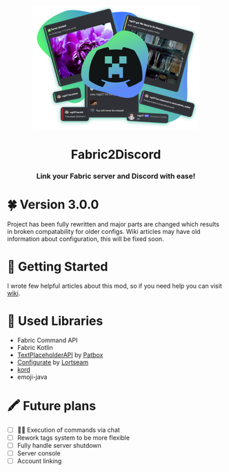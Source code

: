 <div align="center">
<img src="https://raw.githubusercontent.com/rogi27/Fabric2Discord/master/.github/banner.png" height="286" />

# Fabric2Discord
### Link your Fabric server and Discord with ease!
</div>

# 🍀 Version 3.0.0
Project has been fully rewritten and major parts are changed which results in broken compatability for older configs. Wiki articles may have old information about configuration, this will be fixed soon.

# 📖 Getting Started
I wrote few helpful articles about this mod, so if you need help you can visit [wiki](https://github.com/rogi27/Fabric2Discord/wiki#-getting-started=).

# 💖 Used Libraries
- Fabric Command API
- Fabric Kotlin
- [TextPlaceholderAPI](https://github.com/Patbox/TextPlaceholderAPI) by [Patbox](https://github.com/Patbox)
- [Configurate](https://github.com/SpongePowered/Configurate) by [Lortseam](https://gitlab.com/Lortseam)
- [kord](https://github.com/kordlib/kord)
- emoji-java

# 🖍️ Future plans
- [ ] 🏃‍♂️ Execution of commands via chat
- [ ] Rework tags system to be more flexible
- [ ] Fully handle server shutdown
- [ ] Server console
- [ ] Account linking